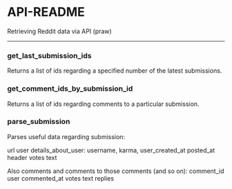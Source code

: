 # API-README
Retrieving Reddit data via API (praw)

---
### get_last_submission_ids
Returns a list of ids regarding a specified number of the latest submissions.

### get_comment_ids_by_submission_id
Returns a list of ids regarding comments to a particular submission.

### parse_submission
Parses useful data regarding submission:

url
user
details_about_user: username, karma, user_created_at
posted_at
header
votes
text

Also comments and comments to those comments (and so on):
comment_id
user
commented_at
votes
text
replies
